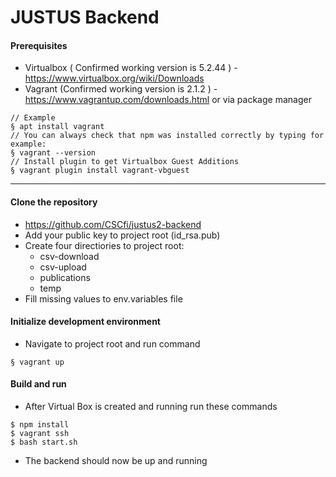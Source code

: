 # JUSTUS Backend

#### Prerequisites
- Virtualbox ( Confirmed working version is 5.2.44 ) - https://www.virtualbox.org/wiki/Downloads
- Vagrant (Confirmed working version is 2.1.2 ) - https://www.vagrantup.com/downloads.html or via package manager
```
// Example
§ apt install vagrant
// You can always check that npm was installed correctly by typing for example:
§ vagrant --version
// Install plugin to get Virtualbox Guest Additions
§ vagrant plugin install vagrant-vbguest

```

----

#### Clone the repository
- https://github.com/CSCfi/justus2-backend
- Add your public key to project root (id_rsa.pub)
- Create four directiories to project root:
   - csv-download
   - csv-upload
   - publications
   - temp
 - Fill missing values to env.variables file


#### Initialize development environment

- Navigate to project root and run command
```
§ vagrant up
```
#### Build and run

- After Virtual Box is created and running run these commands
```
$ npm install
$ vagrant ssh
$ bash start.sh
```
- The backend should now be up and running

